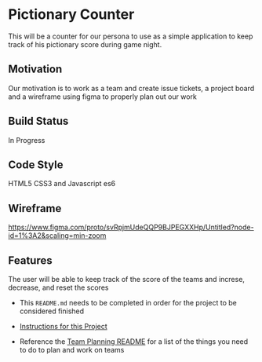 
# Pictionary Counter
This will be a counter for our persona to use as a simple application to keep track of his pictionary score during game night.

## Motivation
Our motivation is to work as a team  and create issue tickets, a project board and a wireframe using figma to properly plan out our work

## Build Status
In Progress

## Code Style
HTML5 CSS3 and Javascript es6

## Wireframe
https://www.figma.com/proto/svRpjmUdeQQP9BJPEGXXHp/Untitled?node-id=1%3A2&scaling=min-zoom

## Features
The user will be able to keep track of the score of the teams and increse, decrease, and reset the scores




- This `README.md` needs to be completed in order for the project to be considered finished

- [Instructions for this Project](./instructions.md)
- Reference the [Team Planning README](https://github.com/nss-evening-cohort-13/team-planning/blob/master/README.md) for a list of the things you need to do to plan and work on teams
